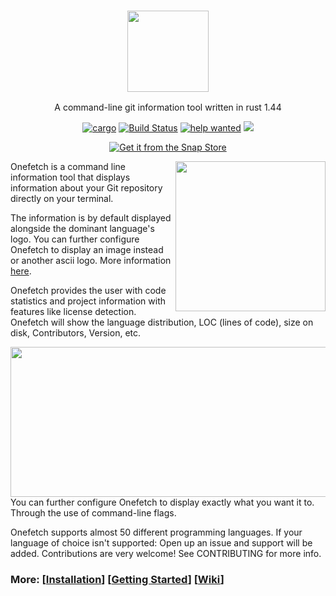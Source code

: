 
<h3 align="center"><img src="https://raw.githubusercontent.com/o2sh/onefetch/master/assets/onefetch.png" height="130px"></h3> 
<p align="center">A command-line git information tool written in rust 1.44</p>

<p align="center">
<a href="https://crates.io/crates/onefetch"><img src="https://img.shields.io/badge/crates.io-2.3.0-dea584" alt="cargo"></a>
<a href="https://github.com/o2sh/onefetch/actions?workflow=build"><img src="https://github.com/o2sh/onefetch/workflows/build/badge.svg" alt="Build Status"></a>
<a href="https://github.com/o2sh/onefetch/issues?q=is%3Aissue+is%3Aopen+label%3A%22help+wanted%22"><img src="https://img.shields.io/github/issues/o2sh/onefetch/help%20wanted?color=green" alt="help wanted"></a>
<a href="./LICENSE.md"><img src="https://img.shields.io/badge/license-MIT-blue.svg"></a>
</p>

<p align="center">
  <a href="https://snapcraft.io/onefetch"><img src="https://raw.githubusercontent.com/snapcore/snap-store-badges/master/EN/%5BEN%5D-snap-store-black.png" alt="Get it from the Snap Store"></a>
</p>

<img src="https://raw.githubusercontent.com/o2sh/onefetch/master/assets/aesthetic.png" align="right" height="240px">

Onefetch is a command line information tool that displays information about your Git repository directly on your terminal.

The information is by default displayed alongside the dominant language's logo. You can further configure Onefetch to display an image instead or another ascii logo. More information [here](https://github.com/o2sh/onefetch/wiki/image-Backends).

Onefetch provides the user with code statistics and project information with features like license detection. Onefetch will show the language distribution, LOC (lines of code), size on disk, Contributors, Version, etc.

<img src="https://raw.githubusercontent.com/o2sh/onefetch/master/assets/r.png" align="right" height="240px" width="527px">

You can further configure Onefetch to display exactly what you want it to. Through the use of command-line flags.

Onefetch supports almost 50 different programming languages. If your language of choice isn't supported: Open up an issue and support will be added. Contributions are very welcome! See CONTRIBUTING for more info.

### More: \[[Installation](https://github.com/o2sh/onefetch/wiki/Installation)\] \[[Getting Started](https://github.com/o2sh/onefetch/wiki/getting-started)\] \[[Wiki](https://github.com/o2sh/onefetch/wiki)\]
